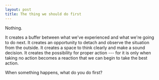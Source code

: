 ```yaml
---
layout: post
title: The thing we should do first
---
```


Nothing.

It creates a buffer between what we've experienced and what we're going to do next. It creates an opportunity to detach and observe the situation from the outside. It creates a space to think clearly and make a sound decision. It creates the possibility for proper action --- for it is only when taking no action becomes a reaction that we can begin to take the best action.

When something happens, what do you do first?
